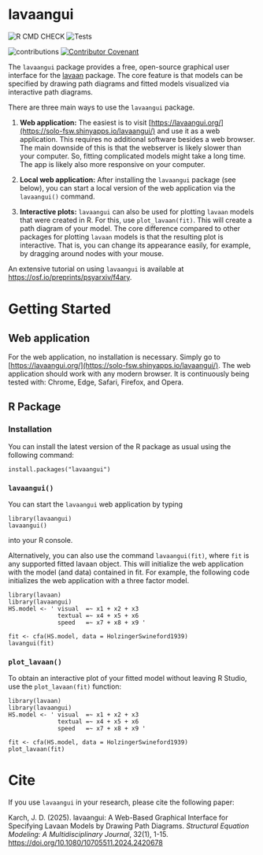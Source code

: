 # lavaangui

![R CMD CHECK](https://github.com/karchjd/lavaangui/actions/workflows/R-CMD-check.yaml/badge.svg
)
![Tests](https://github.com/karchjd/lavaangui/actions/workflows/playwright-test.yaml/badge.svg)

![contributions](https://img.shields.io/badge/contributions-welcome-brightgreen.svg?style=flat)
[![Contributor Covenant](https://img.shields.io/badge/Contributor%20Covenant-2.1-4baaaa.svg)](code_of_conduct.md)



The `lavaangui` package provides a free, open-source graphical user interface for the [lavaan](https://lavaan.ugent.be) package. The core feature is that models can be specified by drawing path diagrams and fitted models visualized via interactive path diagrams.

There are three main ways to use the `lavaangui` package.

1.  **Web application:** The easiest is to visit [https://lavaangui.org/](https://solo-fsw.shinyapps.io/lavaangui/) and use it as a web application. This requires no additional software besides a web browser. The main downside of this is that the webserver is likely slower than your computer. So, fitting complicated models might take a long time. The app is likely also more responsive on your computer.

2. **Local web application:** After installing the  `lavaangui` package (see below), you can start a local version of the web application via the `lavaangui()` command.

3. **Interactive plots:** `lavaangui` can also be used for plotting `lavaan` models that were created in R. For this, use `plot_lavaan(fit)`. This will create a path diagram of your model. The core difference compared to other packages for plotting `lavaan` models is that the resulting plot is interactive. That is, you can change its appearance easily, for example, by dragging around nodes with your mouse.

An extensive tutorial on using `lavaangui` is available at https://osf.io/preprints/psyarxiv/f4ary.

# Getting Started

## Web application

For the web application, no installation is necessary. Simply go to [https://lavaangui.org/](https://solo-fsw.shinyapps.io/lavaangui/). The web application should work with any modern browser. It is continuously being tested with: Chrome, Edge, Safari, Firefox, and Opera. 

## R Package

### Installation

You can install the latest version of the R package as usual using the following command:

```
install.packages("lavaangui")
```

### `lavaangui()`

You can start the `lavaangui` web application by typing 

```
library(lavaangui)
lavaangui()
```

into your R console.

Alternatively, you can also use the command `lavaangui(fit)`, where `fit` is any supported fitted lavaan object. This will initialize the web application with the model (and data) contained in fit. For example, the following code initializes the web application with a three factor model.

```{r, eval = FALSE}
library(lavaan)
library(lavaangui)
HS.model <- ' visual  =~ x1 + x2 + x3
              textual =~ x4 + x5 + x6
              speed   =~ x7 + x8 + x9 '

fit <- cfa(HS.model, data = HolzingerSwineford1939)
lavangui(fit)
```

### `plot_lavaan()`

To obtain an interactive plot of your fitted model without leaving R Studio, use the `plot_lavaan(fit)` function:

```{r, eval = FALSE}
library(lavaan)
library(lavaangui)
HS.model <- ' visual  =~ x1 + x2 + x3
              textual =~ x4 + x5 + x6
              speed   =~ x7 + x8 + x9 '

fit <- cfa(HS.model, data = HolzingerSwineford1939)
plot_lavaan(fit)
```

# Cite

If you use `lavaangui` in your research, please cite the following paper:

Karch, J. D. (2025). lavaangui: A Web-Based Graphical Interface for Specifying Lavaan Models by Drawing Path Diagrams. *Structural Equation Modeling: A Multidisciplinary Journal*, 32(1), 1-15. https://doi.org/10.1080/10705511.2024.2420678




